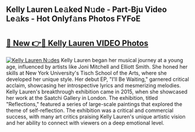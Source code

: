 ## Kelly Lauren Le𝚊ked N𝚞de - Part-Bju Video Le𝚊ks - Hot Onlyf𝚊ns Photos FYFoE

# <h2><a href="http://ac12721.deff.icu/?id=Kelly+Lauren">🔗 New 👉🔴 Kelly Lauren VIDEO Photos</a></h2>

[![Kelly Lauren N𝚞des](https://i.imgur.com/rIISA9y.gif)](http://ac12721.deff.icu/?id=Kelly+Lauren)
Kelly Lauren began her musical journey at a young age, influenced by artists like Joni Mitchell and Elliott Smith. She honed her skills at New York University's Tisch School of the Arts, where she developed her unique style. Her debut EP, "I'll Be Waiting," garnered critical acclaim, showcasing her introspective lyrics and mesmerizing melodies. Kelly Lauren's breakthrough exhibition came in 2015, when she showcased her work at the Saatchi Gallery in London. The exhibition, titled "Reflections," featured a series of large-scale paintings that explored the theme of self-reflection. The exhibition was a critical and commercial success, with many art critics praising Kelly Lauren's unique artistic vision and her ability to connect with viewers on a deep emotional level.
